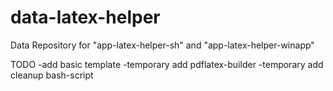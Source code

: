 # data-latex-helper
Data Repository for "app-latex-helper-sh" and "app-latex-helper-winapp"


TODO
-add basic template
-temporary add pdflatex-builder
-temporary add cleanup bash-script
